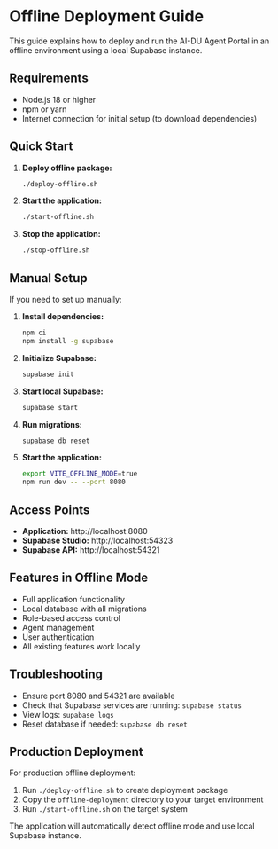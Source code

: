 
# Offline Deployment Guide

This guide explains how to deploy and run the AI-DU Agent Portal in an offline environment using a local Supabase instance.

## Requirements

- Node.js 18 or higher
- npm or yarn
- Internet connection for initial setup (to download dependencies)

## Quick Start

1. **Deploy offline package:**
   ```bash
   ./deploy-offline.sh
   ```

2. **Start the application:**
   ```bash
   ./start-offline.sh
   ```

3. **Stop the application:**
   ```bash
   ./stop-offline.sh
   ```

## Manual Setup

If you need to set up manually:

1. **Install dependencies:**
   ```bash
   npm ci
   npm install -g supabase
   ```

2. **Initialize Supabase:**
   ```bash
   supabase init
   ```

3. **Start local Supabase:**
   ```bash
   supabase start
   ```

4. **Run migrations:**
   ```bash
   supabase db reset
   ```

5. **Start the application:**
   ```bash
   export VITE_OFFLINE_MODE=true
   npm run dev -- --port 8080
   ```

## Access Points

- **Application:** http://localhost:8080
- **Supabase Studio:** http://localhost:54323
- **Supabase API:** http://localhost:54321

## Features in Offline Mode

- Full application functionality
- Local database with all migrations
- Role-based access control
- Agent management
- User authentication
- All existing features work locally

## Troubleshooting

- Ensure port 8080 and 54321 are available
- Check that Supabase services are running: `supabase status`
- View logs: `supabase logs`
- Reset database if needed: `supabase db reset`

## Production Deployment

For production offline deployment:

1. Run `./deploy-offline.sh` to create deployment package
2. Copy the `offline-deployment` directory to your target environment
3. Run `./start-offline.sh` on the target system

The application will automatically detect offline mode and use local Supabase instance.

